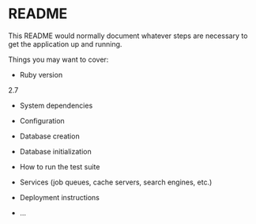 # README

This README would normally document whatever steps are necessary to get the
application up and running.

Things you may want to cover:

* Ruby version

2.7

* System dependencies

* Configuration

* Database creation

* Database initialization

* How to run the test suite

* Services (job queues, cache servers, search engines, etc.)

* Deployment instructions

* ...
